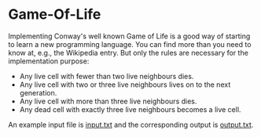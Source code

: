 # Game-Of-Life

Implementing Conway's well known Game of Life is a good way of starting to learn a new programming language. You can find more than you need to know at, e.g., the Wikipedia entry. But only the rules are necessary for the implementation purpose:
- Any live cell with fewer than two live neighbours dies.
- Any live cell with two or three live neighbours lives on to the next generation.
- Any live cell with more than three live neighbours dies.
- Any dead cell with exactly three live neighbours becomes a live cell.

An example input file is [input.txt](./input.txt) and the corresponding output is [output.txt](./output.txt).
